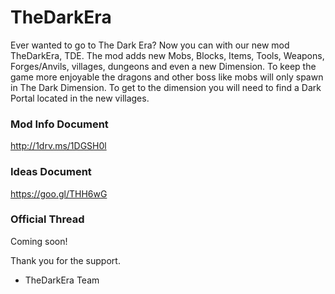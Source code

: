 # TheDarkEra
Ever wanted to go to The Dark Era? Now you can with our new mod TheDarkEra, TDE. The mod adds new Mobs, Blocks, Items, Tools, Weapons, Forges/Anvils, villages, dungeons and even a new Dimension. To keep the game more enjoyable the dragons and other boss like mobs will only spawn in The Dark Dimension. To get to the dimension you will need to find a Dark Portal located in the new villages.

### Mod Info Document
http://1drv.ms/1DGSH0l

### Ideas Document
https://goo.gl/THH6wG

### Official Thread
Coming soon!

Thank you for the support.
- TheDarkEra Team
